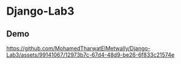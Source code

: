 # Django-Lab3

## Demo
https://github.com/MohamedTharwatElMetwally/Django-Lab3/assets/99141067/12973b7c-67d4-48d9-be26-6f833c21574e



